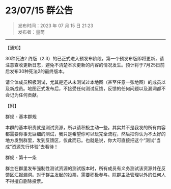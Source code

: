 # 23/07/15 群公告

> 发布时间：2023 年 07 月 15 日 21:23  
  发布者：量筒

---

【通知】

30种死法2 终版（2.3）的已正式进入预发布阶段，第一个预发布版即将更新，请注意查收更新日志，避免不清楚本次更新的内容的情况发生。预计将于7月25日前后发布30种死法2的最终版本。

请全体成员积极测试，尤其是还从未测试过本地图（甚至任意一张地图）的成员以及新成员。地图正式发布后，不接受任何测试反馈，反馈的任何问题以及漏洞都不会记为任何贡献。

【附】

群规 - 基本群规

本群的基本职责就是测试资源，所以请积极主动一些。其实并不是我发的所有内容都需要你事无巨细的测试，我只是希望你可以玩完全流程，然后把你认为不太好的地方发到群里，发到反馈区，仅此而已。也就是说，你大可直接把这个“测试”当成“资源先行体验”去看待！

群规 - 第十一条

群主在群里发布强制性测试资源的测试版本时，所有成员有义务测试该资源并在反馈区汇报漏洞。对于群主发起的投票，需要积极参与。除群主及管理以外的任何人不得擅自删除投票。
